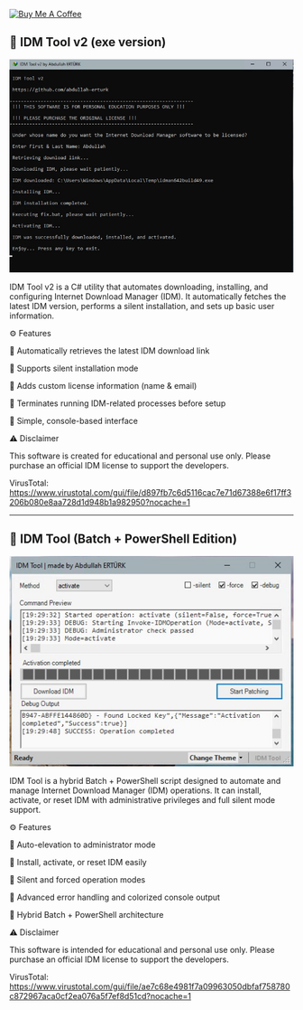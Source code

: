 <a href="https://buymeacoffee.com/abdullaherturk" target="_blank"><img src="https://cdn.buymeacoffee.com/buttons/v2/default-yellow.png" alt="Buy Me A Coffee" style="height: 60px !important;width: 217px !important;" ></a>


## 🧰 IDM Tool v2 (exe version)

![sample](https://raw.githubusercontent.com/abdullah-erturk/IDM-Tool/refs/heads/main/IDMTool%20exe.jpg?token=GHSAT0AAAAAADMPSUYNFXFZIJMPC3INNBNI2HFILKA)

IDM Tool v2 is a C# utility that automates downloading, installing, and configuring Internet Download Manager (IDM).
It automatically fetches the latest IDM version, performs a silent installation, and sets up basic user information.

⚙️ Features

🔹 Automatically retrieves the latest IDM download link

🔹 Supports silent installation mode

🔹 Adds custom license information (name & email)

🔹 Terminates running IDM-related processes before setup

🔹 Simple, console-based interface

⚠️ Disclaimer

This software is created for educational and personal use only.
Please purchase an official IDM license to support the developers.

VirusTotal:
https://www.virustotal.com/gui/file/d897fb7c6d5116cac7e71d67388e6f17ff3206b080e8aa728d1d948b1a982950?nocache=1

---

## 🧰 IDM Tool (Batch + PowerShell Edition)

![sample](https://raw.githubusercontent.com/abdullah-erturk/IDM-Tool/refs/heads/main/IDMTool%20powershell.jpg?token=GHSAT0AAAAAADMPSUYMHBJDQDJEJ6IOK5IG2HFIMOQ)

IDM Tool is a hybrid Batch + PowerShell script designed to automate and manage Internet Download Manager (IDM) operations.
It can install, activate, or reset IDM with administrative privileges and full silent mode support.

⚙️ Features

🔹 Auto-elevation to administrator mode

🔹 Install, activate, or reset IDM easily

🔹 Silent and forced operation modes

🔹 Advanced error handling and colorized console output

🔹 Hybrid Batch + PowerShell architecture

⚠️ Disclaimer

This software is intended for educational and personal use only.
Please purchase an official IDM license to support the developers.

VirusTotal:
https://www.virustotal.com/gui/file/ae7c68e4981f7a09963050dbfaf758780c872967aca0cf2ea076a5f7ef8d51cd?nocache=1

